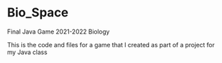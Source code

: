 # Bio_Space
Final Java Game 2021-2022 Biology

This is the code and files for a game that I created as part of a project for my Java class
